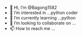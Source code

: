 - 👋 Hi, I’m @Bagong1582
- 👀 I’m interested in ...python coder
- 🌱 I’m currently learning ...python
- 💞️ I’m looking to collaborate on ...
- 📫 How to reach me ...

<!---
Bagong1582/Bagong1582 is a ✨ special ✨ repository because its `README.md` (this file) appears on your GitHub profile.
You can click the Preview link to take a look at your changes.
--->
